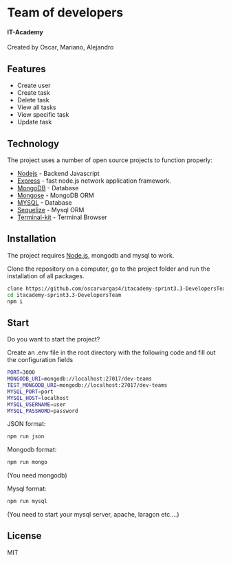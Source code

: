 # Team of developers
#### IT-Academy

Created by Oscar, Mariano, Alejandro

## Features

- Create user
- Create task
- Delete task
- View all tasks
- View specific task
- Update task


## Technology

The project uses a number of open source projects to function properly:

- [Nodejs](https://nodejs.org/en/) - Backend Javascript
- [Express](https://expressjs.com/es/) - fast node.js network application framework.
- [MongoDB](https://www.mongodb.com/es) - Database
- [Mongose](https://mongoosejs.com/) - MongoDB ORM
- [MYSQL](https://www.mysql.com/) - Database 
- [Sequelize](https://sequelize.org/) - Mysql ORM
- [Terminal-kit](https://www.npmjs.com/package/terminal-kit) - Terminal Browser

## Installation

The project requires [Node.js](https://nodejs.org/), mongodb and mysql to work.

Clone the repository on a computer, go to the project folder and run the installation of all packages.

```sh
clone https://github.com/oscarvargas4/itacademy-sprint3.3-DevelopersTeam
cd itacademy-sprint3.3-DevelopersTeam
npm i
```

## Start

Do you want to start the project?

Create an .env file in the root directory with the following code and fill out the configuration fields

````sh
PORT=3000
MONGODB_URI=mongodb://localhost:27017/dev-teams
TEST_MONGODB_URI=mongodb://localhost:27017/dev-teams
MYSQL_PORT=port
MYSQL_HOST=localhost
MYSQL_USERNAME=user
MYSQL_PASSWORD=password
``````

JSON format:

````sh
npm run json
``````

Mongodb format:

````sh
npm run mongo
``````
(You need mongodb)

Mysql format:

````sh
npm run mysql
``````
(You need to start your mysql server, apache, laragon etc....)


## License

MIT

